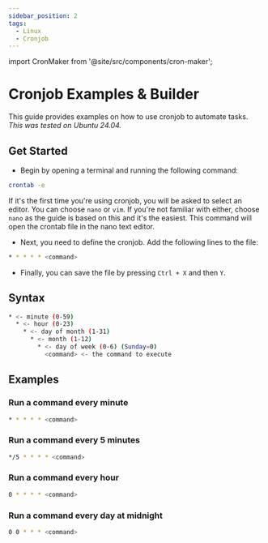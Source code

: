 ```yaml
---
sidebar_position: 2
tags:
  - Linux
  - Cronjob
---
```


import CronMaker from '@site/src/components/cron-maker';

# Cronjob Examples & Builder

This guide provides examples on how to use cronjob to automate tasks. _This was tested on Ubuntu 24.04._

<CronMaker />

## Get Started

- Begin by opening a terminal and running the following command:

```bash
crontab -e
```

If it's the first time you're using cronjob, you will be asked to select an editor. You can choose `nano` or `vim`. If you're not familiar with either, choose `nano` as the guide is based on this and it's the easiest. This command will open the crontab file in the nano text editor.

- Next, you need to define the cronjob. Add the following lines to the file:

```bash
* * * * * <command>
```

- Finally, you can save the file by pressing `Ctrl + X` and then `Y`.

## Syntax

```bash
* <- minute (0-59)
  * <- hour (0-23)
    * <- day of month (1-31)
      * <- month (1-12)
        * <- day of week (0-6) (Sunday=0)
          <command> <- the command to execute
```

## Examples

### Run a command every minute

```bash
* * * * * <command>
```

### Run a command every 5 minutes

```bash
*/5 * * * * <command>
```

### Run a command every hour

```bash
0 * * * * <command>
```

### Run a command every day at midnight

```bash
0 0 * * * <command>
```
